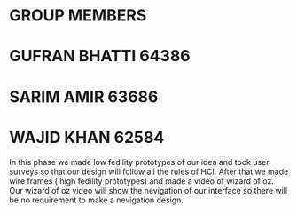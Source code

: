 # GROUP MEMBERS
# GUFRAN BHATTI 64386
# SARIM AMIR 63686
# WAJID KHAN 62584
In this phase we made low fedility prototypes of our idea and took user surveys so that our design will follow all the rules of HCI. After that we made wire frames ( high fedility prototypes) and made a video of wizard of oz. Our wizard of oz video will show the nevigation of our interface so there will be no requirement to make a nevigation design.
